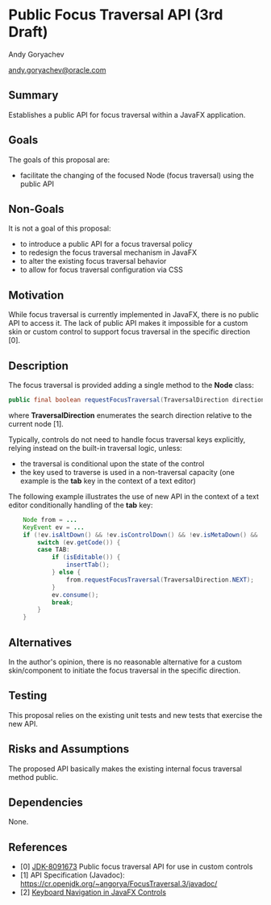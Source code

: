# Public Focus Traversal API (3rd Draft)

Andy Goryachev

<andy.goryachev@oracle.com>


## Summary

Establishes a public API for focus traversal within a JavaFX application.



## Goals

The goals of this proposal are:

- facilitate the changing of the focused Node (focus traversal) using the public API



## Non-Goals

It is not a goal of this proposal:

- to introduce a public API for a focus traversal policy
- to redesign the focus traversal mechanism in JavaFX
- to alter the existing focus traversal behavior
- to allow for focus traversal configuration via CSS



## Motivation

While focus traversal is currently implemented in JavaFX, there is no public API to access it.
The lack of public API makes it impossible for a custom skin or custom control to support focus traversal
in the specific direction [0].



## Description

The focus traversal is provided adding a single method to the **Node** class:

``` java
public final boolean requestFocusTraversal(TraversalDirection direction)
```

where **TraversalDirection** enumerates the search direction relative to the current node [1].

Typically, controls do not need to handle focus traversal keys explicitly, relying instead on the built-in
traversal logic, unless:

- the traversal is conditional upon the state of the control
- the key used to traverse is used in a non-traversal capacity (one example is the **tab** key in the context of a text editor)

The following example illustrates the use of new API in the context of a text editor conditionally handling
of the **tab** key:

```java
    Node from = ...
    KeyEvent ev = ...
    if (!ev.isAltDown() && !ev.isControlDown() && !ev.isMetaDown() && !ev.isShiftDown() && !ev.isShortcutDown()) {
        switch (ev.getCode()) {
        case TAB:
            if (isEditable()) {
                insertTab();
            } else {
                from.requestFocusTraversal(TraversalDirection.NEXT);
            }
            ev.consume();
            break;
	    }
	}
```



## Alternatives

In the author's opinion, there is no reasonable alternative for a custom skin/component to initiate the focus
traversal in the specific direction.




## Testing

This proposal relies on the existing unit tests and new tests that exercise the new API.



## Risks and Assumptions

The proposed API basically makes the existing internal focus traversal method public.



## Dependencies

None.



## References

- [0] [JDK-8091673](https://bugs.openjdk.org/browse/JDK-8091673) Public focus traversal API for use in custom controls
- [1] API Specification (Javadoc): https://cr.openjdk.org/~angorya/FocusTraversal.3/javadoc/
- [2] [Keyboard Navigation in JavaFX Controls](https://wiki.openjdk.org/display/OpenJFX/Keyboard+Navigation)

